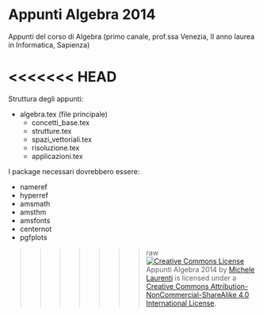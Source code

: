 Appunti Algebra 2014
====================

Appunti del corso di Algebra (primo canale, prof.ssa Venezia, II anno laurea in Informatica, Sapienza)

<<<<<<< HEAD
=======
Struttura degli appunti:
- algebra.tex (file principale)
    - concetti_base.tex
    - strutture.tex
    - spazi_vettoriali.tex
    - risoluzione.tex
    - applicazioni.tex

I package necessari dovrebbero essere:
- nameref
- hyperref
- amsmath
- amsthm
- amsfonts
- centernot
- pgfplots


>>>>>>> raw
<a rel="license" href="http://creativecommons.org/licenses/by-nc-sa/4.0/"><img alt="Creative Commons License" style="border-width:0" src="https://i.creativecommons.org/l/by-nc-sa/4.0/88x31.png" /></a><br /><span xmlns:dct="http://purl.org/dc/terms/" href="http://purl.org/dc/dcmitype/Text" property="dct:title" rel="dct:type">Appunti Algebra 2014</span> by <a xmlns:cc="http://creativecommons.org/ns#" href="http://asmeikal.me" property="cc:attributionName" rel="cc:attributionURL">Michele Laurenti</a> is licensed under a <a rel="license" href="http://creativecommons.org/licenses/by-nc-sa/4.0/">Creative Commons Attribution-NonCommercial-ShareAlike 4.0 International License</a>.
